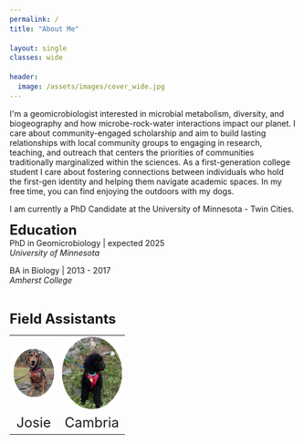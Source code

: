 ```yaml
---
permalink: /
title: "About Me"

layout: single
classes: wide

header:
  image: /assets/images/cover_wide.jpg
---
```

  
I'm a geomicrobiologist interested in microbial metabolism, diversity, and biogeography and how microbe-rock-water interactions impact our planet. I care about community-engaged scholarship and aim to build lasting relationships with local community groups to engaging in research, teaching, and outreach that centers the priorities of communities traditionally marginalized within the sciences. As a first-generation college student I care about fostering connections between individuals who hold the first-gen identity and helping them navigate academic spaces. In my free time, you can find enjoying the outdoors with my dogs.

I am currently a PhD Candidate at the University of Minnesota - Twin Cities. 


__<font size = "5" >Education</font>__  
PhD in Geomicrobiology     |     expected 2025  
*University of Minnesota* 
  
BA in Biology              |      2013 - 2017  
*Amherst College*

<br>

__<font size = "5" >Field Assistants</font>__  
<table style="width: 40%">
<tbody>
  <tr>
    <td class="tg-0lax" style="text-align: center;" ><img src="/assets/images/josie_round.png" alt="" height = "100%"></td>
    <td class="tg-0lax" style="text-align: center;" ><img src="/assets/images/cam_round.png" alt="" height = "100%"></td>
  </tr>
  <tr>
    <td class="tg-0lax" style="font-size: x-large;text-align: center;" >Josie</td>
    <td class="tg-0lax" style="font-size: x-large;text-align: center;">Cambria</td>
  </tr>

